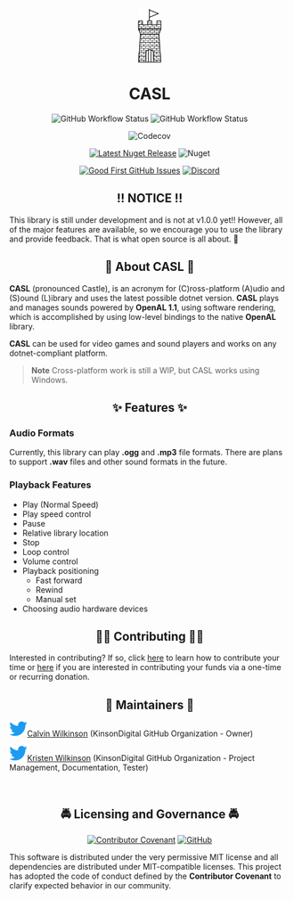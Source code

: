<div align="center">
    <a href="#"><img align="center" src="./Documentation/Images/casl-logo.png" height="96"></a>
    <br />
</div>

<h1 style="border:0;font-weight:bold" align="center">CASL</h1>

<div align="center">

![GitHub Workflow Status](https://img.shields.io/github/actions/workflow/status/KinsonDigital/CASL/prod-release-pr-status-check.yml?color=2F8840&label=Prod%20CI%20Build&logo=GitHub)
![GitHub Workflow Status](https://img.shields.io/github/actions/workflow/status/KinsonDigital/CASL/prev-release-pr-status-check.yml?color=2F8840&label=Preview%20CI%20Build&logo=GitHub)

![Codecov](https://img.shields.io/codecov/c/github/KinsonDigital/CASL?color=2F8840&label=Code%20Coverage&logo=codecov)

[![Latest Nuget Release](https://img.shields.io/nuget/vpre/kinsondigital.CASL?label=Latest%20Release&logo=nuget)](https://www.nuget.org/packages/KinsonDigital.CASL)
![Nuget](https://img.shields.io/nuget/dt/KinsonDigital.CASL?color=0094FF&label=nuget%20downloads&logo=nuget)

[![Good First GitHub Issues](https://img.shields.io/github/issues/kinsondigital/CASL/good%20first%20issue?color=7057ff&label=Good%20First%20Issues)](https://github.com/KinsonDigital/CASL/issues?q=is%3Aissue+is%3Aopen+label%3A%22good+first+issue%22)
[![Discord](https://img.shields.io/discord/481597721199902720?color=%23575CCB&label=chat%20on%20discord&logo=discord&logoColor=white)](https://discord.gg/qewu6fNgv7)
</div>

<h2 style="font-weight:bold" align="center" >!! NOTICE !!</h2>

This library is still under development and is not at v1.0.0 yet!!  However, all of the major features are available, so we encourage you to use the library and provide feedback.  That is what open source is all about. 🥳

<h2 style="font-weight:bold" align="center">📖 About CASL 📖</h2>

**CASL** (pronounced Castle), is an acronym for (C)ross-platform (A)udio and (S)ound (L)ibrary and uses the latest possible dotnet version. **CASL** plays and manages sounds powered by **OpenAL 1.1**, using software rendering, which is accomplished by using low-level bindings to the native **OpenAL** library.  

**CASL** can be used for video games and sound players and works on any dotnet-compliant platform.
> **Note** Cross-platform work is still a WIP, but CASL works using Windows.

<h2 style="font-weight:bold" align="center">✨ Features ✨</h2>

### Audio Formats

Currently, this library can play **.ogg** and **.mp3** file formats.  There are plans to support **.wav** files and other sound formats in the future.

### Playback Features

- Play (Normal Speed)
- Play speed control
- Pause
- Relative library location
- Stop
- Loop control
- Volume control
- Playback positioning
  - Fast forward
  - Rewind
  - Manual set
- Choosing audio hardware devices

<h2 style="font-weight:bold;" align="center">🙏🏼 Contributing 🙏🏼</h2>

Interested in contributing? If so, click [here](https://github.com/KinsonDigital/.github/blob/master/docs/CONTRIBUTING.md) to learn how to contribute your time or [here](https://github.com/sponsors/KinsonDigital) if you are interested in contributing your funds via a one-time or recurring donation.


<h2 style="font-weight:bold;" align="center">🔧 Maintainers 🔧</h2>

  [![twitter-logo](https://raw.githubusercontent.com/KinsonDigital/.github/master/Images/twitter-logo-16x16.svg)Calvin Wilkinson](https://twitter.com/KDCoder) (KinsonDigital GitHub Organization - Owner)
  
  [![twitter-logo](https://raw.githubusercontent.com/KinsonDigital/.github/master/Images/twitter-logo-16x16.svg)Kristen Wilkinson](https://twitter.com/kswilky) (KinsonDigital GitHub Organization - Project Management, Documentation, Tester)

<br/>

<h2 style="font-weight:bold;" align="center">🚔 Licensing and Governance 🚔</h2>


<div align="center">

[![Contributor Covenant](https://img.shields.io/badge/Contributor%20Covenant-2.0-4baaaa.svg?style=flat)](https://github.com/KinsonDigital/.github/blob/master/docs/code_of_conduct.md)
[![GitHub](https://img.shields.io/github/license/kinsondigital/CASL)](https://github.com/KinsonDigital/CASL/blob/release/v1.0.0/LICENSE.md)
</div>


This software is distributed under the very permissive MIT license and all dependencies are distributed under MIT-compatible licenses.
This project has adopted the code of conduct defined by the **Contributor Covenant** to clarify expected behavior in our community.
